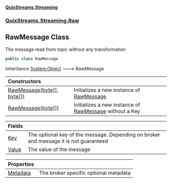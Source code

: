 #### [QuixStreams.Streaming](index.md 'index')
### [QuixStreams.Streaming.Raw](QuixStreams.Streaming.Raw.md 'QuixStreams.Streaming.Raw')

## RawMessage Class

The message read from topic without any transformation

```csharp
public class RawMessage
```

Inheritance [System.Object](https://docs.microsoft.com/en-us/dotnet/api/System.Object 'System.Object') &#129106; RawMessage

| Constructors | |
| :--- | :--- |
| [RawMessage(byte[], byte[])](RawMessage.RawMessage(byte[],byte[]).md 'QuixStreams.Streaming.Raw.RawMessage.RawMessage(byte[], byte[])') | Initializes a new instance of [RawMessage](RawMessage.md 'QuixStreams.Streaming.Raw.RawMessage') |
| [RawMessage(byte[])](RawMessage.RawMessage(byte[]).md 'QuixStreams.Streaming.Raw.RawMessage.RawMessage(byte[])') | Initializes a new instance of [RawMessage](RawMessage.md 'QuixStreams.Streaming.Raw.RawMessage') without a Key |

| Fields | |
| :--- | :--- |
| [Key](RawMessage.Key.md 'QuixStreams.Streaming.Raw.RawMessage.Key') | The optional key of the message. Depending on broker and message it is not guaranteed |
| [Value](RawMessage.Value.md 'QuixStreams.Streaming.Raw.RawMessage.Value') | The value of the message |

| Properties | |
| :--- | :--- |
| [Metadata](RawMessage.Metadata.md 'QuixStreams.Streaming.Raw.RawMessage.Metadata') | The broker specific optional metadata |
